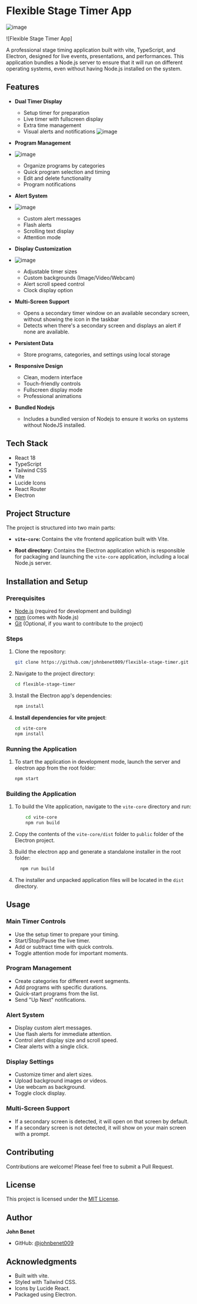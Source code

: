 # Flexible Stage Timer App
![image](https://github.com/user-attachments/assets/21eeb34f-b213-4d9f-8958-1d038cfee3ee)

![Flexible Stage Timer App]

A professional stage timing application built with vite, TypeScript, and Electron, designed for live events, presentations, and performances. This application bundles a Node.js server to ensure that it will run on different operating systems, even without having Node.js installed on the system.

## Features

- **Dual Timer Display**
  - Setup timer for preparation
  - Live timer with fullscreen display
  - Extra time management
  - Visual alerts and notifications
![image](https://github.com/user-attachments/assets/cdb0339d-c704-4e13-b9c7-1da1f5c6a675)

- **Program Management**
- ![image](https://github.com/user-attachments/assets/1f97992a-5121-46fd-8368-4a4b2bb9cc8b)

  - Organize programs by categories
  - Quick program selection and timing
  - Edit and delete functionality
  - Program notifications

- **Alert System**
- ![image](https://github.com/user-attachments/assets/acbf77fc-8877-44c8-8da9-9b6025c60584)

  - Custom alert messages
  - Flash alerts
  - Scrolling text display
  - Attention mode

- **Display Customization**
- ![image](https://github.com/user-attachments/assets/9b5ca390-e48b-4ccd-b03b-3cd1a32757fa)

  - Adjustable timer sizes
  - Custom backgrounds (Image/Video/Webcam)
  - Alert scroll speed control
  - Clock display option

- **Multi-Screen Support**
  - Opens a secondary timer window on an available secondary screen, without showing the icon in the taskbar
  - Detects when there's a secondary screen and displays an alert if none are available.

- **Persistent Data**
  - Store programs, categories, and settings using local storage
- **Responsive Design**
  - Clean, modern interface
  - Touch-friendly controls
  - Fullscreen display mode
  - Professional animations

- **Bundled Nodejs**
   - Includes a bundled version of Nodejs to ensure it works on systems without NodeJS installed.

## Tech Stack

- React 18
- TypeScript
- Tailwind CSS
- Vite
- Lucide Icons
- React Router
- Electron

## Project Structure

The project is structured into two main parts:

- **`vite-core`:** Contains the vite frontend application built with Vite.

- **Root directory:** Contains the Electron application which is responsible for packaging and launching the `vite-core` application, including a local Node.js server.

## Installation and Setup

### Prerequisites

-   [Node.js](https://nodejs.org/) (required for development and building)
-   [npm](https://www.npmjs.com/) (comes with Node.js)
-   [Git](https://git-scm.com/) (Optional, if you want to contribute to the project)

### Steps

1.  Clone the repository:

    ```bash
    git clone https://github.com/johnbenet009/flexible-stage-timer.git
    ```
2.  Navigate to the project directory:

    ```bash
    cd flexible-stage-timer
    ```
3.  Install the Electron app's dependencies:

    ```bash
    npm install
    ```
4. **Install dependencies for vite project**:

    ```bash
    cd vite-core
    npm install
    ```

### Running the Application

1. To start the application in development mode, launch the server and electron app from the root folder:
    ```bash
    npm start
    ```

### Building the Application

1. To build the Vite application, navigate to the `vite-core` directory and run:
    ```bash
        cd vite-core
        npm run build
    ```
2.  Copy the contents of the `vite-core/dist` folder to `public` folder of the Electron project.
3. Build the electron app and generate a standalone installer in the root folder:
    ```bash
      npm run build
    ```

4. The installer and unpacked application files will be located in the `dist` directory.

## Usage

### Main Timer Controls

-   Use the setup timer to prepare your timing.
-   Start/Stop/Pause the live timer.
-   Add or subtract time with quick controls.
-   Toggle attention mode for important moments.

### Program Management

-   Create categories for different event segments.
-   Add programs with specific durations.
-   Quick-start programs from the list.
-   Send "Up Next" notifications.

### Alert System

-   Display custom alert messages.
-   Use flash alerts for immediate attention.
-   Control alert display size and scroll speed.
-   Clear alerts with a single click.

### Display Settings

-   Customize timer and alert sizes.
-   Upload background images or videos.
-   Use webcam as background.
-   Toggle clock display.

### Multi-Screen Support

-   If a secondary screen is detected, it will open on that screen by default.
-   If a secondary screen is not detected, it will show on your main screen with a prompt.

## Contributing

Contributions are welcome! Please feel free to submit a Pull Request.

## License

This project is licensed under the [MIT License](https://opensource.org/licenses/MIT).

## Author

**John Benet**

-   GitHub: [@johnbenet009](https://github.com/johnbenet009)

## Acknowledgments

-   Built with vite.
-   Styled with Tailwind CSS.
-   Icons by Lucide React.
-   Packaged using Electron.
